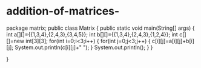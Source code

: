 # addition-of-matrices-

package matrix;
public class Matrix {
    public static void main(String[] args) {
        int a[][]={{1,3,4},{2,4,3},{3,4,5}};
        int b[][]={{1,3,4},{2,4,3},{1,2,4}};
        int c[][]=new int[3][3];
        for(int i=0;i<3;i++)
        {
            for(int j=0;j<3;j++)
            {
                c[i][j]=a[i][j]+b[i][j];
                System.out.println(c[i][j]+" ");
            }
            System.out.println();
        }
    }
    
}
